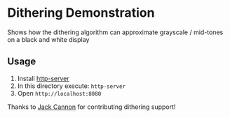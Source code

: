# Dithering Demonstration

Shows how the dithering algorithm can approximate grayscale / mid-tones on a black and white display

## Usage

1. Install [http-server](https://www.npmjs.com/package/http-server)
2. In this directory execute: `http-server`
3. Open `http://localhost:8080`

Thanks to [Jack Cannon](https://github.com/jackcannon) for contributing dithering support!
